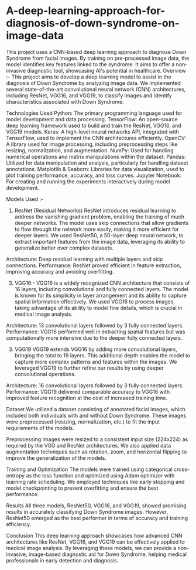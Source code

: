# A-deep-learning-approach-for-diagnosis-of-down-syndrome-on-image-data
This project uses a CNN-based deep learning approach to diagnose Down Syndrome from facial images. By training on pre-processed image data, the model identifies key features linked to the syndrome. It aims to offer a non-invasive diagnostic tool, showcasing AI's potential in healthcare.
Overview :-
This project aims to develop a deep learning model to assist in the diagnosis of Down Syndrome by analyzing image data. We implemented several state-of-the-art convolutional neural network (CNN) architectures, including ResNet, VGG16, and VGG19, to classify images and identify characteristics associated with Down Syndrome.

Technologies Used
Python: The primary programming language used for model development and data processing.
TensorFlow: An open-source deep learning framework used to build and train the ResNet, VGG16, and VGG19 models.
Keras: A high-level neural networks API, integrated with TensorFlow, used to implement the CNN architectures efficiently.
OpenCV: A library used for image processing, including preprocessing steps like resizing, normalization, and augmentation.
NumPy: Used for handling numerical operations and matrix manipulations within the dataset.
Pandas: Utilized for data manipulation and analysis, particularly for handling dataset annotations.
Matplotlib & Seaborn: Libraries for data visualization, used to plot training performance, accuracy, and loss curves.
Jupyter Notebook: For creating and running the experiments interactively during model development.

Models Used :-
1. ResNet (Residual Networks)
ResNet introduces residual learning to address the vanishing gradient problem, enabling the training of much deeper networks. The model uses skip connections that allow gradients to flow through the network more easily, making it more efficient for deeper layers. We used ResNet50, a 50-layer deep neural network, to extract important features from the image data, leveraging its ability to generalize better over complex datasets.

Architecture: Deep residual learning with multiple layers and skip connections.
Performance: ResNet proved efficient in feature extraction, improving accuracy and avoiding overfitting.

3. VGG16:-
VGG16 is a widely recognized CNN architecture that consists of 16 layers, including convolutional and fully connected layers. The model is known for its simplicity in layer arrangement and its ability to capture spatial information effectively. We used VGG16 to process images, taking advantage of its ability to model fine details, which is crucial in medical image analysis.

Architecture: 13 convolutional layers followed by 3 fully connected layers.
Performance: VGG16 performed well in extracting spatial features but was computationally more intensive due to the deeper fully connected layers.

3. VGG19
VGG19 extends VGG16 by adding more convolutional layers, bringing the total to 19 layers. This additional depth enables the model to capture more complex patterns and features within the images. We leveraged VGG19 to further refine our results by using deeper convolutional operations.

Architecture: 16 convolutional layers followed by 3 fully connected layers.
Performance: VGG19 delivered comparable accuracy to VGG16 with improved feature recognition at the cost of increased training time.

Dataset
We utilized a dataset consisting of annotated facial images, which included both individuals with and without Down Syndrome. These images were preprocessed (resizing, normalization, etc.) to fit the input requirements of the models.

Preprocessing
Images were resized to a consistent input size (224x224) as required by the VGG and ResNet architectures. We also applied data augmentation techniques such as rotation, zoom, and horizontal flipping to improve the generalization of the models.

Training and Optimization
The models were trained using categorical cross-entropy as the loss function and optimized using Adam optimizer with learning rate scheduling. We employed techniques like early stopping and model checkpointing to prevent overfitting and ensure the best performance.

Results
All three models, ResNet50, VGG16, and VGG19, showed promising results in accurately classifying Down Syndrome images. However, ResNet50 emerged as the best performer in terms of accuracy and training efficiency.

Conclusion
This deep learning approach showcases how advanced CNN architectures like ResNet, VGG16, and VGG19 can be effectively applied to medical image analysis. By leveraging these models, we can provide a non-invasive, image-based diagnostic aid for Down Syndrome, helping medical professionals in early detection and diagnosis.

